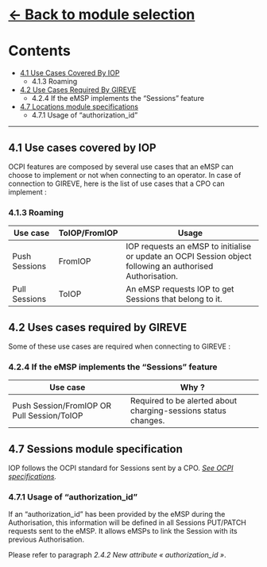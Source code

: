 # [<- Back to module selection](emsp_edits.md)

# Contents 

* [4.1 Use Cases Covered By IOP](#41-use-cases-covered-by-iop)
  - 4.1.3 Roaming
* [4.2 Use Cases Required By GIREVE](#42-use-cases-required-by-gireve)
  - 4.2.4 If the eMSP implements the “Sessions” feature
* [4.7 Locations module specifications](#47-sessions-module-specifications)
  - 4.7.1 Usage of “authorization_id”

***


## 4.1 Use cases covered by IOP 

OCPI features are composed by several use cases that an eMSP can choose to implement or not when connecting to an operator. In case of connection to GIREVE, here is the list of use cases that a CPO can implement :

### 4.1.3 Roaming

| Use case | ToIOP/FromIOP | Usage |
| ----------- | ----------- | ----------- |
| Push Sessions | FromIOP | IOP requests an eMSP to initialise or update an OCPI Session object following an authorised Authorisation. |
| Pull Sessions | ToIOP | An eMSP requests IOP to get Sessions that belong to it. |


## 4.2 Uses cases required by GIREVE

Some of these use cases are required when connecting to GIREVE :

### 4.2.4 If the eMSP implements the “Sessions” feature

| Use case |  Why ? | 
| ----------- | ----------- |
| Push Session/FromIOP OR Pull Session/ToIOP | Required to be alerted about charging-sessions status changes. | 

## 4.7 Sessions module specification

IOP follows the OCPI standard for Sessions sent by a CPO. [*See OCPI specifications*](https://github.com/ocpi/ocpi/blob/release-2.1.1-bugfixes/mod_sessions.md)*.*

### 4.7.1 Usage of “authorization_id”

If an “authorization_id” has been provided by the eMSP during the Authorisation, this information will be defined in all Sessions PUT/PATCH requests sent to the eMSP. It allows eMSPs to link the Session with its previous Authorisation.

Please refer to paragraph *2.4.2 New attribute « authorization_id »*.

